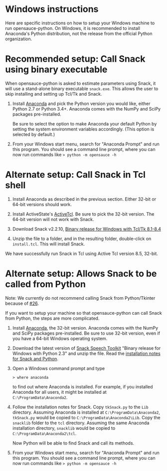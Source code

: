 Windows instructions
====================

Here are specific instructions on how to setup your Windows machine to run
opensauce-python.  On Windows, it is recommended to install Anaconda's Python
distribution, not the release from the official Python organization.

# Recommended setup: Call Snack using binary executable

When opensauce-python is asked to estimate parameters using Snack, it will use
a stand-alone binary executable `snack.exe`.  This allows the user to skip
installing and setting up Tcl/Tk and Snack.

1.  Install [Anaconda](https://www.continuum.io/) and pick the Python version
    you would like, either Python 2.7 or Python 3.4+.  Anaconda comes with the
    NumPy and SciPy packages pre-installed.

    Be sure to select the option to make Anaconda your default Python by
    setting the system environment variables accordingly.  (This option is
    selected by default.)

2.  From your Windows start menu, search for "Anaconda Prompt" and run this
    program.  You should see a command line prompt, where you can now run
    commands like `> python -m opensauce -h`

# Alternate setup: Call Snack in Tcl shell

1. Install Anaconda as described in the previous section.  Either 32-bit or
   64-bit versions should work.

2. Install ActiveState's [ActiveTcl](https://www.activestate.com/activetcl).
   Be sure to pick the 32-bit version.  The 64-bit version will not work with
   Snack.

3. Download Snack v2.2.10,
   [Binary release for Windows with Tcl/Tk 8.1-8.4](http://www.speech.kth.se/snack/dist/snack2210-tcl.zip)

4. Unzip the file to a folder, and in the resulting folder, double-click on
   `install.tcl`.  This will install Snack.

We have successfully run Snack in Tcl using Active Tcl version 8.5, 32-bit.

# Alternate setup: Allows Snack to be called from Python

Note: We currently do not recommend calling Snack from Python/Tkinter because
of [#26](https://github.com/voicesauce/opensauce-python/issues/26).

If you want to setup your machine so that opensauce-python can call Snack from
Python, the steps are more complicated.

1.  Install [Anaconda](https://www.continuum.io/), the 32-bit version.
    Anaconda comes with the NumPy and SciPy packages pre-installed.  Be sure to
    use 32-bit version, even if you have a 64-bit Windows operating system.

2.  Download the latest version of
    [Snack Speech Toolkit](http://www.speech.kth.se/snack/) "Binary release for
    Windows with Python 2.3" and unzip the file.  Read the
    [installation notes for Snack and Python](http://www.speech.kth.se/snack/pyinstall.html).

3.  Open a Windows command prompt and type

        > where anaconda

    to find out where Anaconda is installed. For example, if you installed
    Anaconda for all users, it might be installed at
    `C:\ProgramData\Anaconda2`.

4.  Follow the installation notes for Snack.  Copy `tkSnack.py` to the `Lib`
    directory.  Assuming Anaconda is installed at `C:\ProgramData\Anaconda2`,
    `tkSnack.py` would be copied to `C:\ProgramData\Anaconda2\Lib`.  Copy the
    `snacklib` folder to the `tcl` directory.  Assuming the same Anaconda
    installation directory, `snacklib` would be copied to
    `C:\ProgramData\Anaconda2\tcl`.

    Now Python will be able to find Snack and call its methods.

5.  From your Windows start menu, search for "Anaconda Prompt" and run this
    program.  You should see a command line prompt, where you can now run
    commands like `> python -m opensauce -h`

